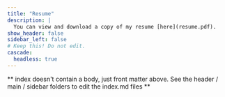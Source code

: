 ```yaml
---
title: "Resume"
description: |
  You can view and download a copy of my resume [here](resume.pdf).
show_header: false
sidebar_left: false
# Keep this! Do not edit.
cascade:
  headless: true
---
```


** index doesn't contain a body, just front matter above.
See the header / main / sidebar folders to edit the index.md files **